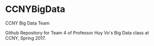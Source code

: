 # CCNYBigData
CCNY Big Data Team

Github Repository for Team 4 of Professor Huy Vo's Big Data class at CCNY, Spring 2017.
